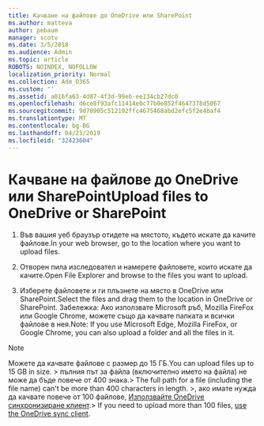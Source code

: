 ```yaml
---
title: Качване на файлове до OneDrive или SharePoint
ms.author: matteva
author: pebaum
manager: scotv
ms.date: 3/5/2018
ms.audience: Admin
ms.topic: article
ROBOTS: NOINDEX, NOFOLLOW
localization_priority: Normal
ms.collection: Adm_O365
ms.custom: ''
ms.assetid: a016fa63-4d87-4f3d-99eb-ee134cb27dc0
ms.openlocfilehash: d6ce8f93afc11414e0c77b0e852f4647378d5067
ms.sourcegitcommit: 9d78905c512192ffc4675468abd2efc5f2e4baf4
ms.translationtype: MT
ms.contentlocale: bg-BG
ms.lasthandoff: 04/23/2019
ms.locfileid: "32423604"
---
```

# <a name="upload-files-to-onedrive-or-sharepoint"></a><span data-ttu-id="aec80-102">Качване на файлове до OneDrive или SharePoint</span><span class="sxs-lookup"><span data-stu-id="aec80-102">Upload files to OneDrive or SharePoint</span></span>

1. <span data-ttu-id="aec80-103">Във вашия уеб браузър отидете на мястото, където искате да качите файлове.</span><span class="sxs-lookup"><span data-stu-id="aec80-103">In your web browser, go to the location where you want to upload files.</span></span>
    
2. <span data-ttu-id="aec80-104">Отворен пила изследовател и намерете файловете, които искате да качите.</span><span class="sxs-lookup"><span data-stu-id="aec80-104">Open File Explorer and browse to the files you want to upload.</span></span>
    
3. <span data-ttu-id="aec80-105">Изберете файловете и ги плъзнете на място в OneDrive или SharePoint.</span><span class="sxs-lookup"><span data-stu-id="aec80-105">Select the files and drag them to the location in OneDrive or SharePoint.</span></span> <span data-ttu-id="aec80-106">Забележка: Ако използвате Microsoft ръб, Mozilla FireFox или Google Chrome, можете също да качвате папката и всички файлове в нея.</span><span class="sxs-lookup"><span data-stu-id="aec80-106">Note: If you use Microsoft Edge, Mozilla FireFox, or Google Chrome, you can also upload a folder and all the files in it.</span></span>
    
> [!NOTE]
>  <span data-ttu-id="aec80-107">Можете да качвате файлове с размер до 15 ГБ.</span><span class="sxs-lookup"><span data-stu-id="aec80-107">You can upload files up to 15 GB in size.</span></span> <span data-ttu-id="aec80-108">> пълния път за файла (включително името на файла) не може да бъде повече от 400 знака.</span><span class="sxs-lookup"><span data-stu-id="aec80-108">>  The full path for a file (including the file name) can't be more than 400 characters in length.</span></span> <span data-ttu-id="aec80-109">>, ако имате нужда да качвате повече от 100 файлове, [Използвайте OneDrive синхронизиране клиент](https://go.microsoft.com/fwlink/?linkid=866427).</span><span class="sxs-lookup"><span data-stu-id="aec80-109">>  If you need to upload more than 100 files, [use the OneDrive sync client](https://go.microsoft.com/fwlink/?linkid=866427).</span></span> 
  

